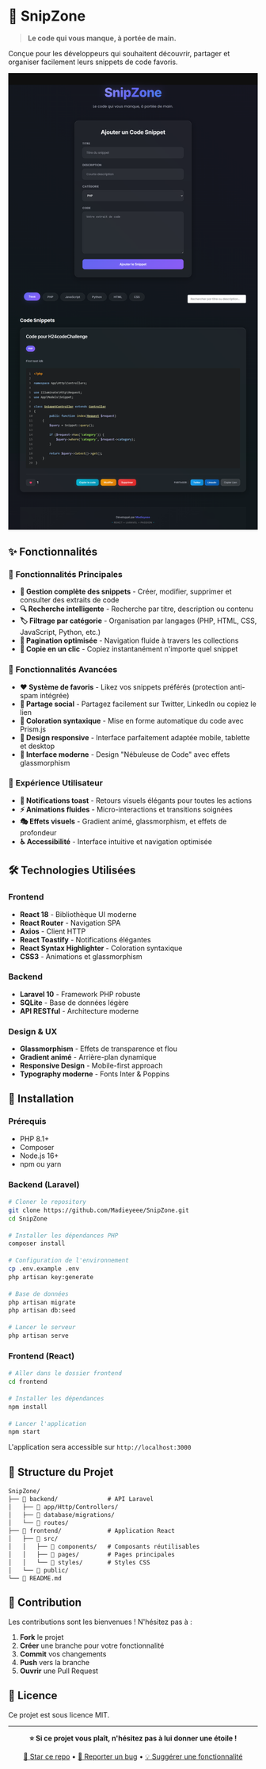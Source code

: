 # 🌟 SnipZone

> **Le code qui vous manque, à portée de main.**

Conçue pour les développeurs qui souhaitent découvrir, partager et organiser facilement leurs snippets de code favoris.

![SnipZone Screenshot](SnipZone.png)

## ✨ Fonctionnalités

### 🎯 **Fonctionnalités Principales**
- **📝 Gestion complète des snippets** - Créer, modifier, supprimer et consulter des extraits de code
- **🔍 Recherche intelligente** - Recherche par titre, description ou contenu
- **🏷️ Filtrage par catégorie** - Organisation par langages (PHP, HTML, CSS, JavaScript, Python, etc.)
- **📄 Pagination optimisée** - Navigation fluide à travers les collections
- **💾 Copie en un clic** - Copiez instantanément n'importe quel snippet

### 🚀 **Fonctionnalités Avancées**
- **❤️ Système de favoris** - Likez vos snippets préférés (protection anti-spam intégrée)
- **🔗 Partage social** - Partagez facilement sur Twitter, LinkedIn ou copiez le lien
- **🎨 Coloration syntaxique** - Mise en forme automatique du code avec Prism.js
- **📱 Design responsive** - Interface parfaitement adaptée mobile, tablette et desktop
- **🌙 Interface moderne** - Design "Nébuleuse de Code" avec effets glassmorphism

### 🎪 **Expérience Utilisateur**
- **🔔 Notifications toast** - Retours visuels élégants pour toutes les actions
- **⚡ Animations fluides** - Micro-interactions et transitions soignées
- **🎭 Effets visuels** - Gradient animé, glassmorphism, et effets de profondeur
- **♿ Accessibilité** - Interface intuitive et navigation optimisée

## 🛠️ Technologies Utilisées

### **Frontend**
- **React 18** - Bibliothèque UI moderne
- **React Router** - Navigation SPA
- **Axios** - Client HTTP
- **React Toastify** - Notifications élégantes
- **React Syntax Highlighter** - Coloration syntaxique
- **CSS3** - Animations et glassmorphism

### **Backend**
- **Laravel 10** - Framework PHP robuste
- **SQLite** - Base de données légère
- **API RESTful** - Architecture moderne

### **Design & UX**
- **Glassmorphism** - Effets de transparence et flou
- **Gradient animé** - Arrière-plan dynamique
- **Responsive Design** - Mobile-first approach
- **Typography moderne** - Fonts Inter & Poppins

## 🚀 Installation

### **Prérequis**
- PHP 8.1+
- Composer
- Node.js 16+
- npm ou yarn

### **Backend (Laravel)**
```bash
# Cloner le repository
git clone https://github.com/Madieyeee/SnipZone.git
cd SnipZone

# Installer les dépendances PHP
composer install

# Configuration de l'environnement
cp .env.example .env
php artisan key:generate

# Base de données
php artisan migrate
php artisan db:seed

# Lancer le serveur
php artisan serve
```

### **Frontend (React)**
```bash
# Aller dans le dossier frontend
cd frontend

# Installer les dépendances
npm install

# Lancer l'application
npm start
```

L'application sera accessible sur `http://localhost:3000`

## 📁 Structure du Projet

```
SnipZone/
├── 📂 backend/              # API Laravel
│   ├── 📂 app/Http/Controllers/
│   ├── 📂 database/migrations/
│   └── 📂 routes/
├── 📂 frontend/             # Application React
│   ├── 📂 src/
│   │   ├── 📂 components/   # Composants réutilisables
│   │   ├── 📂 pages/        # Pages principales
│   │   └── 📂 styles/       # Styles CSS
│   └── 📂 public/
└── 📄 README.md
```

## 🤝 Contribution

Les contributions sont les bienvenues ! N'hésitez pas à :

1. **Fork** le projet
2. **Créer** une branche pour votre fonctionnalité
3. **Commit** vos changements
4. **Push** vers la branche
5. **Ouvrir** une Pull Request

## 📄 Licence

Ce projet est sous licence MIT.

---

<div align="center">

**⭐ Si ce projet vous plaît, n'hésitez pas à lui donner une étoile !**

[🌟 Star ce repo](https://github.com/Madieyeee/SnipZone) • [🐛 Reporter un bug](https://github.com/Madieyeee/SnipZone/issues) • [💡 Suggérer une fonctionnalité](https://github.com/Madieyeee/SnipZone/issues)

</div>
